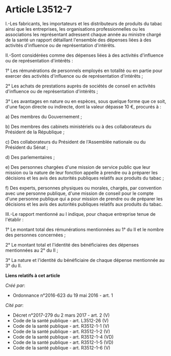 # Article L3512-7

I.-Les fabricants, les importateurs et les distributeurs de produits du tabac ainsi que les entreprises, les organisations
professionnelles ou les associations les représentant adressent chaque année au ministre chargé de la santé un rapport
détaillant l'ensemble des dépenses liées à des activités d'influence ou de représentation d'intérêts. 

II.-Sont considérées comme des dépenses liées à des activités d'influence ou de représentation d'intérêts : 

1° Les rémunérations de personnels employés en totalité ou en partie pour exercer des activités d'influence ou de
représentation d'intérêts ; 

2° Les achats de prestations auprès de sociétés de conseil en activités d'influence ou de représentation d'intérêts ; 

3° Les avantages en nature ou en espèces, sous quelque forme que ce soit, d'une façon directe ou indirecte, dont la valeur
dépasse 10 €, procurés à : 

a) Des membres du Gouvernement ; 

b) Des membres des cabinets ministériels ou à des collaborateurs du Président de la République ; 

c) Des collaborateurs du Président de l'Assemblée nationale ou du Président du Sénat ; 

d) Des parlementaires ; 

e) Des personnes chargées d'une mission de service public que leur mission ou la nature de leur fonction appelle à prendre ou
à préparer les décisions et les avis des autorités publiques relatifs aux produits du tabac ; 

f) Des experts, personnes physiques ou morales, chargés, par convention avec une personne publique, d'une mission de conseil
pour le compte d'une personne publique qui a pour mission de prendre ou de préparer les décisions et les avis des autorités
publiques relatifs aux produits du tabac. 

III.-Le rapport mentionné au I indique, pour chaque entreprise tenue de l'établir : 

1° Le montant total des rémunérations mentionnées au 1° du II et le nombre des personnes concernées ; 

2° Le montant total et l'identité des bénéficiaires des dépenses mentionnées au 2° du II ; 

3° La nature et l'identité du bénéficiaire de chaque dépense mentionnée au 3° du II.

**Liens relatifs à cet article**

_Créé par_:

  - Ordonnance n°2016-623 du 19 mai 2016 - art. 1

_Cité par_:

  - Décret n°2017-279 du 2 mars 2017 - art. 2 (V)
  - Code de la santé publique - art. L3512-26 (V)
  - Code de la santé publique - art. R3512-1-1 (V)
  - Code de la santé publique - art. R3512-1-2 (V)
  - Code de la santé publique - art. R3512-1-4 (VD)
  - Code de la santé publique - art. R3512-1-5 (VD)
  - Code de la santé publique - art. R3512-1-6 (V)
